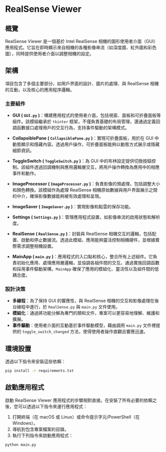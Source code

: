 # RealSense Viewer 

## 概覽

RealSense Viewer 是一個基於 Intel RealSense 相機的圖形使用者介面（GUI）應用程式。它旨在即時顯示來自相機的各種影像串流（如深度圖、紅外圖和彩色圖），同時提供使用者介面以調整相機的設定。

## 架構

項目包含了多個主要部分，如用戶界面的設計、圖片的處理、與 RealSense 相機的互動，以及核心的應用程序邏輯。

### 主要組件

- **GUI ( `GUI.py` )**：構建應用程式的使用者介面，包括視窗、面板和可折疊面板等組件。該模組繼承於 `tkinter` 框架，不僅負責基礎的布局管理，還通過定義回調函數接口處理用戶的交互行為，支持事件驅動的架構模式。

- **CollapsiblePane ( `CollapsiblePane.py` )**：實現可折疊面板，用於在 GUI 中動態顯示和隱藏內容。透過用戶操作，可折疊面板能夠以動態方式展示或隱藏細節資訊。

- **ToggleSwitch ( `ToggleSwitch.py` )**：為 GUI 中的布林設定提供切換按鈕控制。該組件透過回調機制與應用邏輯層交互，將用戶操作轉換為應用中的相應事件和動作。

- **ImageProcessor ( `ImageProcessor.py` )**：負責影像的預處理，包括調整大小和顏色轉換。該模組作為處理 RealSense 相機原始數據與用戶界面展示之間的中介，確保影像數據能夠被有效處理和呈現。

- **ImageSaver ( `ImageSaver.py` )**：實現影像和點雲的保存功能。

- **Settings ( `Settings.py` )**：管理應用程式設置，如影像串流的啟用狀態和解析度。

- **RealSense ( `RealSense.py` )**：封裝與 RealSense 相機交互的邏輯，包括配置、啟動和停止數據流。透過此模組，應用能夠靈活控制相機硬件，並根據實際需求調整相機設置。

- **MainApp ( `main.py` )**：應用程式的入口點和核心，整合所有上述組件。它負責初始化應用、處理應用層邏輯，並協調各組件間的交互。通過實施回調函數和採用事件驅動架構，`MainApp` 確保了應用的模組化、靈活性以及組件間的低耦合度。


### 設計決策

- **多線程**：為了保持 GUI 的響應性，與 RealSense 相機的交互和影像處理在後台線程中進行，於 `RealSense.py` 與 `main.py` 文件使用。
- **模組化**：通過將功能分解為專門的類和文件，專案可以更容易地理解、維護和擴展。
- **事件驅動**：使用者介面的互動基於事件驅動模型，藉由調用 `main.py` 文件裡提供的 `toggle_switch_changed` 方法，使得使用者操作直觀且響應迅速。

## 環境設置

透過以下指令來安裝這些依賴：

```bash
pip install -r requirements.txt
```
## 啟動應用程式

啟動 RealSense Viewer 應用程式的步驟相對直接。在安裝了所有必要的依賴之後，您可以透過以下指令來運行應用程式：

1. 打開終端（在 macOS 或 Linux）或命令提示字元/PowerShell（在 Windows）。
2. 導航到包含專案檔案的目錄。
3. 執行下列指令來啟動應用程式：

```bash
python main.py

